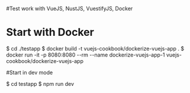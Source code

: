 #Test work with VueJS, NustJS, VuestifyJS, Docker 

# Start with Docker
$ cd ./testapp
$ docker build -t vuejs-cookbook/dockerize-vuejs-app .
$ docker run -it -p 8080:8080 --rm --name dockerize-vuejs-app-1 vuejs-cookbook/dockerize-vuejs-app


#Start in dev mode

$ cd testapp
$ npm run dev

